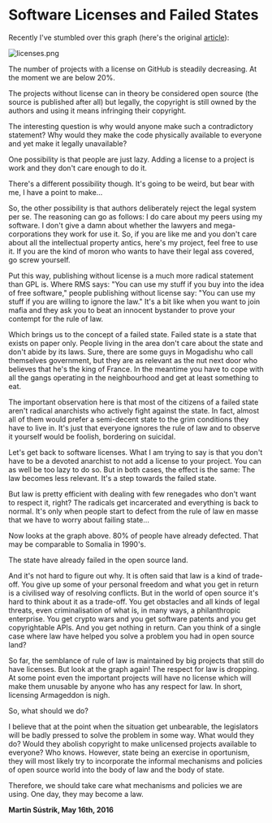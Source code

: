 # Software Licenses and Failed States



Recently I've stumbled over this graph (here's the original [article](https://github.com/blog/1964-open-source-license-usage-on-github-com)):

![licenses.png](http://250bpm.wdfiles.com/local--files/blog:82/licenses.png)

The number of projects with a license on GitHub is steadily decreasing. At the moment we are below 20%.

The projects without license can in theory be considered open source (the source is published after all) but legally, the copyright is still owned by the authors and using it means infringing their copyright.

The interesting question is why would anyone make such a contradictory statement? Why would they make the code physically available to everyone and yet make it legally unavailable?

One possibility is that people are just lazy. Adding a license to a project is work and they don't care enough to do it.

There's a different possibility though. It's going to be weird, but bear with me, I have a point to make…

So, the other possibility is that authors deliberately reject the legal system per se. The reasoning can go as follows: I do care about my peers using my software. I don't give a damn about whether the lawyers and mega-corporations they work for use it. So, if you are like me and you don't care about all the intellectual property antics, here's my project, feel free to use it. If you are the kind of moron who wants to have their legal ass covered, go screw yourself.

Put this way, publishing without license is a much more radical statement than GPL is. Where RMS says: "You can use my stuff if you buy into the idea of free software," people publishing without license say: "You can use my stuff if you are willing to ignore the law." It's a bit like when you want to join mafia and they ask you to beat an innocent bystander to prove your contempt for the rule of law.

Which brings us to the concept of a failed state. Failed state is a state that exists on paper only. People living in the area don't care about the state and don't abide by its laws. Sure, there are some guys in Mogadishu who call themselves government, but they are as relevant as the nut next door who believes that he's the king of France. In the meantime you have to cope with all the gangs operating in the neighbourhood and get at least something to eat.

The important observation here is that most of the citizens of a failed state aren't radical anarchists who actively fight against the state. In fact, almost all of them would prefer a semi-decent state to the grim conditions they have to live in. It's just that everyone ignores the rule of law and to observe it yourself would be foolish, bordering on suicidal.

Let's get back to software licenses. What I am trying to say is that you don't have to be a devoted anarchist to not add a license to your project. You can as well be too lazy to do so. But in both cases, the effect is the same: The law becomes less relevant. It's a step towards the failed state.

But law is pretty efficient with dealing with few renegades who don't want to respect it, right? The radicals get incarcerated and everything is back to normal. It's only when people start to defect from the rule of law en masse that we have to worry about failing state…

Now looks at the graph above. 80% of people have already defected. That may be comparable to Somalia in 1990's.

The state have already failed in the open source land.

And it's not hard to figure out why. It is often said that law is a kind of trade-off. You give up some of your personal freedom and what you get in return is a civilised way of resolving conflicts. But in the world of open source it's hard to think about it as a trade-off. You get obstacles and all kinds of legal threats, even criminalisation of what is, in many ways, a philanthropic enterprise. You get crypto wars and you get software patents and you get copyrightable APIs. And you get nothing in return. Can you think of a single case where law have helped you solve a problem you had in open source land?

So far, the semblance of rule of law is maintained by big projects that still do have licenses. But look at the graph again! The respect for law is dropping. At some point even the important projects will have no license which will make them unusable by anyone who has any respect for law. In short, licensing Armageddon is nigh.

So, what should we do?

I believe that at the point when the situation get unbearable, the legislators will be badly pressed to solve the problem in some way. What would they do? Would they abolish copyright to make unlicensed projects available to everyone? Who knows. However, state being an exercise in oportunism, they will most likely try to incorporate the informal mechanisms and policies of open source world into the body of law and the body of state.

Therefore, we should take care what mechanisms and policies we are using. One day, they may become a law.

**Martin Sústrik, May 16th, 2016**